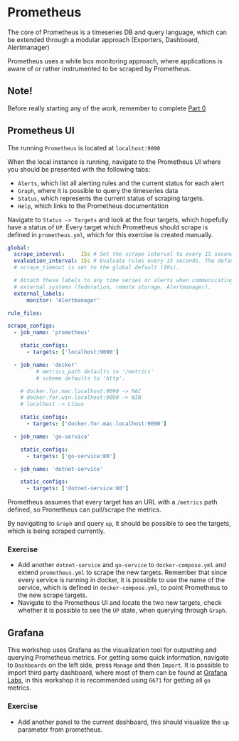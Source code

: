 # Prometheus

The core of Prometheus is a timeseries DB and query language, which can be
extended through a modular approach (Exporters, Dashboard, Alertmanager)

Prometheus uses a white box monitoring approach, where applications is aware of
or rather instrumented to be scraped by Prometheus.

## Note!

Before really starting any of the work, remember to complete [Part 0](../part0)

## Prometheus UI

The running `Prometheus` is located at `localhost:9090`

When the local instance is running, navigate to the Prometheus UI where you
should be presented with the following tabs:

- `Alerts`, which list all alerting rules and the current status for each alert
- `Graph`, where it is possible to query the timeseries data
- `Status`, which represents the current status of scraping targets.
- `Help`, which links to the Prometheus documentation

Navigate to `Status -> Targets` and look at the four targets, which hopefully
have a status of `UP`. Every target which Prometheus should scrape is defined in
`prometheus.yml`, which for this exercise is created manually.

```yaml
global:
  scrape_interval:     15s # Set the scrape interval to every 15 seconds. Default is every 1 minute.
  evaluation_interval: 15s # Evaluate rules every 15 seconds. The default is every 1 minute.
  # scrape_timeout is set to the global default (10s).

  # Attach these labels to any time series or alerts when communicating with
  # external systems (federation, remote storage, Alertmanager).
  external_labels:
      monitor: 'Alertmanager'

rule_files:

scrape_configs:
  - job_name: 'prometheus'

    static_configs:
      - targets: ['localhost:9090']

  - job_name: 'docker'
         # metrics_path defaults to '/metrics'
         # scheme defaults to 'http'.

    # docker.for.mac.localhost:9090 -> MAC
    # docker.for.win.localhost:9090 -> WIN
    # localhost -> Linux

    static_configs:
      - targets: ['docker.for.mac.localhost:9090']

  - job_name: 'go-service'

    static_configs:
      - targets: ['go-service:80']

  - job_name: 'dotnet-service'

    static_configs:
      - targets: ['dotnet-service:80']
```

Prometheus assumes that every target has an URL with a `/metrics` path defined,
so Prometheus can pull/scrape the metrics.

By navigating to `Graph` and query `up`, it should be possible to see the
targets, which is being scraped currently.

### Exercise

- Add another `dotnet-service` and `go-service` to `docker-compose.yml` and
  extend `prometheus.yml` to scrape the new targets. Remember that since every
  service is running in docker, it is possible to use the name of the service,
  which is defined in `docker-compose.yml`, to point Prometheus to the new scrape
  targets.
- Navigate to the Prometheus UI and locate the two new targets, check whether it
  is possible to see the `UP` state, when querying through `Graph`.

## Grafana

This workshop uses Grafana as the visualization tool for outputting and querying
Prometheus metrics. For getting some quick information, navigate to `Dashboards`
on the left side, press `Manage` and then `Import`. It is possible to import
third party dashboard, where most of them can be found at [Grafana
Labs](https://grafana.com/dashboards), in this workshop it is recommended using
`6671` for getting all `go` metrics.

### Exercise

- Add another panel to the current dashboard, this should visualize the `up`
  parameter from prometheus.
